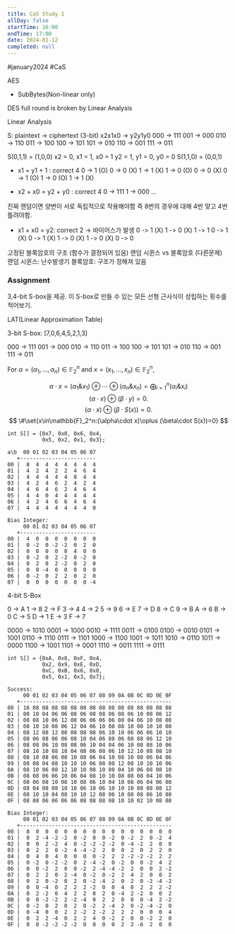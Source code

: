 ```yaml
---
title: CaS Study 1
allDay: false
startTime: 16:00
endTime: 17:00
date: 2024-01-12
completed: null
---
```

#january2024 #CaS

AES

- SubBytes(Non-linear only)


DES full round is broken by Linear Analysis

Linear Analysis

S: plaintext -> ciphertext (3-bit)
x2x1x0 -> y2y1y0
000 -> 111
001 -> 000
010 -> 110
011 -> 100
100 -> 101
101 -> 010
110 -> 001
111 -> 011

S(0,1,1) = (1,0,0)
x2 = 0, x1 = 1, x0  = 1
y2 = 1, y1 = 0, y0 = 0
S(1,1,0) = (0,0,1)

- x1        = y1 + 1 : correct 4
0 -> 1 (O)
0 -> 0 (X)
1 -> 1 (X)
1 -> 0 (O)
0 -> 0 (X)
0 -> 1 (O)
1 -> 0 (O)
1 -> 1 (X)

-  x2 + x0 = y2 + y0 : correct 4
0 -> 111
1 -> 000
...

진짜 랜덤이면 양변이 서로 독립적으로 작용해야함
즉 8번의 경우에 대해 4번 맞고 4번 틀려야함.

- x1 + x0 = y2: correct 2 -> 바이어스가 발생
0 -> 1 (X)
1 -> 0 (X)
1 -> 1
0 -> 1 (X)
0 -> 1 (X)
1 -> 0 (X)
1 -> 0 (X)
0 -> 0

고정된 블록암호의 구조 (함수가 결정되어 있음)
랜덤 시퀸스 vs 블록암호 (다른문제)
랜덤 시퀸스: 난수발생기
블록암호: 구조가 정해져 있음

### Assignment

3,4-bit S-box을 제공. 이 S-box로 만들 수 있는 모든 선형 근사식이 성립하는 횟수를 적어보기.

LAT(Linear Approximation Table)

3-bit S-box: [7,0,6,4,5,2,1,3]

000 -> 111
001 -> 000
010 -> 110
011 -> 100
100 -> 101
101 -> 010
110 -> 001
111 -> 011

For $\alpha=(\alpha_1,\dots,\alpha_n)\in\mathbb{F}_2^n$ and $x=(x_1,\dots,x_n)\in\mathbb{F}_2^n$,

$$
\alpha\cdot x = (\alpha_1\&x_1)\oplus\cdots\oplus(\alpha_n\&x_n)=\bigoplus_{i=1}^n(\alpha_i\& x_i)
$$
$$
(\alpha\cdot x)\oplus (\beta\cdot y) = 0.
$$
$$
(\alpha\cdot x)\oplus (\beta\cdot S(x)) = 0.
$$
$$
\#\set{x\in\mathbb{F}_2^n:(\alpha\cdot x)\oplus (\beta\cdot S(x))=0}
$$

``` text
int S[] = {0x7, 0x0, 0x6, 0x4,
		   0x5, 0x2, 0x1, 0x3};

a\b  00 01 02 03 04 05 06 07 
   +------------------------
00 |  8  4  4  4  4  4  4  4 
01 |  4  2  4  2  2  4  6  4 
02 |  4  4  4  4  4  8  4  4 
03 |  4  2  4  6  2  4  2  4 
04 |  4  6  4  6  2  4  6  4 
05 |  4  4  0  4  4  4  4  4 
06 |  4  2  4  6  6  4  6  4 
07 |  4  4  4  4  4  4  4  0 

Bias Integer:
     00 01 02 03 04 05 06 07 
   +------------------------
00 |  4  0  0  0  0  0  0  0 
01 |  0 -2  0 -2 -2  0  2  0 
02 |  0  0  0  0  0  4  0  0 
03 |  0 -2  0  2 -2  0 -2  0 
04 |  0  2  0  2 -2  0  2  0 
05 |  0  0 -4  0  0  0  0  0 
06 |  0 -2  0  2  2  0  2  0 
07 |  0  0  0  0  0  0  0 -4 
```

4-bit S-Box

0 -> A
1 -> 8
2 -> F
3 -> 4
4 -> 2
5 -> 9
6 -> E
7 -> D
8 -> C
9 -> B
A -> 6
B -> 0
C -> 5
D -> 1
E -> 3
F -> 7

0000 -> 1010
0001 -> 1000
0010 -> 1111
0011 -> 0100
0100 -> 0010
0101 -> 1001
0110 -> 1110
0111 -> 1101
1000 -> 1100
1001 -> 1011
1010 -> 0110
1011 -> 0000
1100 -> 1001
1101 -> 0001
1110 -> 0011
1111 -> 0111

```text
int S[] = {0xA, 0x8, 0xF, 0x4,
           0x2, 0x9, 0xE, 0xD,
           0xC, 0xB, 0x6, 0x0,
           0x5, 0x1, 0x3, 0x7};

Success:
     00 01 02 03 04 05 06 07 08 09 0A 0B 0C 0D 0E 0F 
   +------------------------------------------------
00 | 16 08 08 08 08 08 08 08 08 08 08 08 08 08 08 08 
01 | 08 10 04 06 06 08 06 08 08 06 08 06 10 08 06 12 
02 | 08 08 10 06 12 08 06 06 06 06 08 04 06 10 08 08 
03 | 08 10 10 08 06 12 04 06 10 08 08 10 08 10 10 08 
04 | 08 12 08 12 08 08 08 08 06 10 10 06 06 06 10 10 
05 | 08 06 08 06 06 08 10 04 06 08 06 08 08 06 12 10 
06 | 08 08 06 10 08 08 06 10 04 04 06 10 08 08 10 06 
07 | 08 10 10 08 10 04 08 06 08 06 10 12 10 08 08 10 
08 | 08 10 08 06 08 10 08 06 04 10 08 10 08 06 04 06 
09 | 08 08 04 08 10 10 10 06 08 08 12 08 10 10 10 06 
0A | 08 10 06 08 12 10 10 08 10 08 04 10 06 08 08 10 
0B | 08 08 06 06 10 06 04 08 10 10 08 08 08 04 10 06 
0C | 08 06 08 10 08 10 08 06 10 04 10 08 06 04 06 08 
0D | 08 04 08 08 10 10 06 10 06 10 10 10 08 08 08 12 
0E | 08 10 10 04 08 10 10 12 08 06 10 08 08 06 10 08 
0F | 08 08 06 06 06 06 08 08 08 08 10 10 02 10 08 08

Bias Integer:
     00 01 02 03 04 05 06 07 08 09 0A 0B 0C 0D 0E 0F 
   +------------------------------------------------
00 |  8  0  0  0  0  0  0  0  0  0  0  0  0  0  0  0 
01 |  0  2 -4 -2 -2  0 -2  0  0 -2  0 -2  2  0 -2  4 
02 |  0  0  2 -2  4  0 -2 -2 -2 -2  0 -4 -2  2  0  0 
03 |  0  2  2  0 -2  4 -4 -2  2  0  0  2  0  2  2  0 
04 |  0  4  0  4  0  0  0  0 -2  2  2 -2 -2 -2  2  2 
05 |  0 -2  0 -2 -2  0  2 -4 -2  0 -2  0  0 -2  4  2 
06 |  0  0 -2  2  0  0 -2  2 -4 -4 -2  2  0  0  2 -2 
07 |  0  2  2  0  2 -4  0 -2  0 -2  2  4  2  0  0  2 
08 |  0  2  0 -2  0  2  0 -2 -4  2  0  2  0 -2 -4 -2 
09 |  0  0 -4  0  2  2  2 -2  0  0  4  0  2  2  2 -2 
0A |  0  2 -2  0  4  2  2  0  2  0 -4  2 -2  0  0  2 
0B |  0  0 -2 -2  2 -2 -4  0  2  2  0  0  0 -4  2 -2 
0C |  0 -2  0  2  0  2  0 -2  2 -4  2  0 -2 -4 -2  0 
0D |  0 -4  0  0  2  2 -2  2 -2  2  2  2  0  0  0  4 
0E |  0  2  2 -4  0  2  2  4  0 -2  2  0  0 -2  2  0 
0F |  0  0 -2 -2 -2 -2  0  0  0  0  2  2 -6  2  0  0
```
